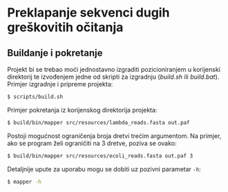 # Preklapanje sekvenci dugih greškovitih očitanja

## Buildanje i pokretanje
Projekt bi se trebao moći jednostavno izgraditi pozicioniranjem u korijenski direktorij te izvođenjem jedne od skripti za izgradnju (_build.sh_ ili _build.bat_).
Primjer izgradnje i pripreme projekta:  
```sh
$ scripts/build.sh
```  
Primjer pokretanja iz korijenskog direktorija projekta:
```sh
$ build/bin/mapper src/resources/lambda_reads.fasta out.paf 
```  

Postoji mogućnost ograničenja broja dretvi trećim argumentom. Na primjer, ako se program želi ograničiti na 3 dretve, poziva se ovako:
```sh
$ build/bin/mapper src/resources/ecoli_reads.fasta out.paf 3
```  

Detaljnije upute za uporabu mogu se dobiti uz pozivni parametar `-h`:
```sh
$ mapper -h
```  

